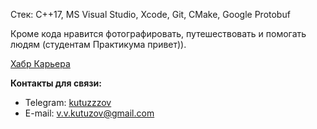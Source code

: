 Стек:
C++17, MS Visual Studio, Xcode, Git, CMake, Google Protobuf

Кроме кода нравится фотографировать, путешествовать и помогать людям (студентам Практикума привет)).

[Хабр Карьера](https://career.habr.com/kutuzzzov)



**Контакты для связи:**
- Telegram: [kutuzzzov](https://t.me/kutuzzzov)
- E-mail: v.v.kutuzov@gmail.com
